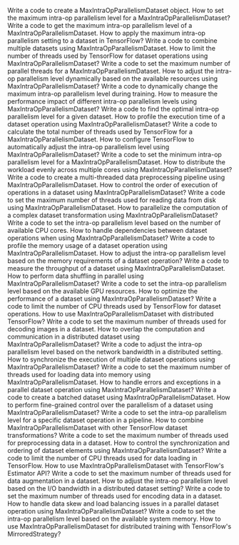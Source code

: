 Write a code to create a MaxIntraOpParallelismDataset object.
How to set the maximum intra-op parallelism level for a MaxIntraOpParallelismDataset?
Write a code to get the maximum intra-op parallelism level of a MaxIntraOpParallelismDataset.
How to apply the maximum intra-op parallelism setting to a dataset in TensorFlow?
Write a code to combine multiple datasets using MaxIntraOpParallelismDataset.
How to limit the number of threads used by TensorFlow for dataset operations using MaxIntraOpParallelismDataset?
Write a code to set the maximum number of parallel threads for a MaxIntraOpParallelismDataset.
How to adjust the intra-op parallelism level dynamically based on the available resources using MaxIntraOpParallelismDataset?
Write a code to dynamically change the maximum intra-op parallelism level during training.
How to measure the performance impact of different intra-op parallelism levels using MaxIntraOpParallelismDataset?
Write a code to find the optimal intra-op parallelism level for a given dataset.
How to profile the execution time of a dataset operation using MaxIntraOpParallelismDataset?
Write a code to calculate the total number of threads used by TensorFlow for a MaxIntraOpParallelismDataset.
How to configure TensorFlow to automatically adjust the intra-op parallelism level using MaxIntraOpParallelismDataset?
Write a code to set the minimum intra-op parallelism level for a MaxIntraOpParallelismDataset.
How to distribute the workload evenly across multiple cores using MaxIntraOpParallelismDataset?
Write a code to create a multi-threaded data preprocessing pipeline using MaxIntraOpParallelismDataset.
How to control the order of execution of operations in a dataset using MaxIntraOpParallelismDataset?
Write a code to set the maximum number of threads used for reading data from disk using MaxIntraOpParallelismDataset.
How to parallelize the computation of a complex dataset transformation using MaxIntraOpParallelismDataset?
Write a code to set the intra-op parallelism level based on the number of available CPU cores.
How to handle dependencies between dataset operations when using MaxIntraOpParallelismDataset?
Write a code to profile the memory usage of a dataset operation using MaxIntraOpParallelismDataset.
How to adjust the intra-op parallelism level based on the memory requirements of a dataset operation?
Write a code to measure the throughput of a dataset using MaxIntraOpParallelismDataset.
How to perform data shuffling in parallel using MaxIntraOpParallelismDataset?
Write a code to set the intra-op parallelism level based on the available GPU resources.
How to optimize the performance of a dataset using MaxIntraOpParallelismDataset?
Write a code to limit the number of CPU threads used by TensorFlow for dataset operations.
How to use MaxIntraOpParallelismDataset with distributed TensorFlow?
Write a code to set the maximum number of threads used for decoding images in a dataset.
How to overlap the computation and communication in a distributed dataset using MaxIntraOpParallelismDataset?
Write a code to adjust the intra-op parallelism level based on the network bandwidth in a distributed setting.
How to synchronize the execution of multiple dataset operations using MaxIntraOpParallelismDataset?
Write a code to set the maximum number of threads used for loading data into memory using MaxIntraOpParallelismDataset.
How to handle errors and exceptions in a parallel dataset operation using MaxIntraOpParallelismDataset?
Write a code to create a batched dataset using MaxIntraOpParallelismDataset.
How to perform fine-grained control over the parallelism of a dataset using MaxIntraOpParallelismDataset?
Write a code to set the intra-op parallelism level for a specific dataset operation in a pipeline.
How to combine MaxIntraOpParallelismDataset with other TensorFlow dataset transformations?
Write a code to set the maximum number of threads used for preprocessing data in a dataset.
How to control the synchronization and ordering of dataset elements using MaxIntraOpParallelismDataset?
Write a code to limit the number of CPU threads used for data loading in TensorFlow.
How to use MaxIntraOpParallelismDataset with TensorFlow's Estimator API?
Write a code to set the maximum number of threads used for data augmentation in a dataset.
How to adjust the intra-op parallelism level based on the I/O bandwidth in a distributed dataset setting?
Write a code to set the maximum number of threads used for encoding data in a dataset.
How to handle data skew and load balancing issues in a parallel dataset operation using MaxIntraOpParallelismDataset?
Write a code to set the intra-op parallelism level based on the available system memory.
How to use MaxIntraOpParallelismDataset for distributed training with TensorFlow's MirroredStrategy?